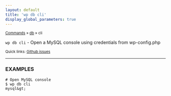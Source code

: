 ```yaml
---
layout: default
title: 'wp db cli'
display_global_parameters: true
---
```


<small>[Commands](/commands/) &raquo; [db](/commands/db/) &raquo; cli</small>

`wp db cli` - Open a MySQL console using credentials from wp-config.php

<small>Quick links: <a href="https://github.com/wp-cli/wp-cli/issues?q=is%3Aopen+label%3Acommand%3Adb-cli+sort%3Aupdated-desc">Github issues</a></small>

<hr />

### EXAMPLES

    # Open MySQL console
    $ wp db cli
    mysql&gt;



